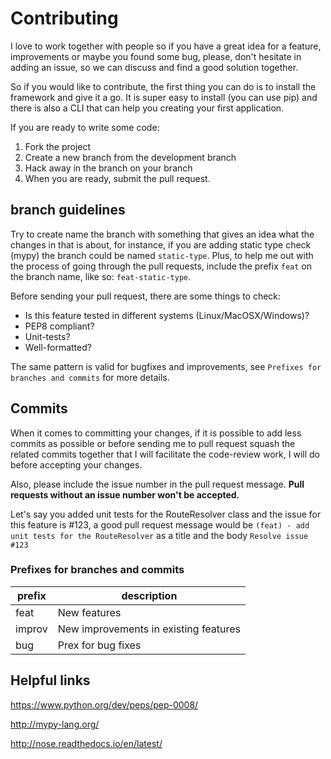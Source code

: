 # Contributing

I love to work together with people so if you have a great idea for a feature, improvements or maybe you found 
some bug, please, don't hesitate in adding an issue, so we can discuss and find a good solution together.

So if you would like to contribute, the first thing you can do is to install the framework and give it a go. It
is super easy to install (you can use pip) and there is also a CLI that can help you creating your first
application.

If you are ready to write some code:

1. Fork the project
2. Create a new branch from the development branch
3. Hack away in the branch on your branch
4. When you are ready, submit the pull request.

## branch guidelines

Try to create name the branch with something that gives an idea what the changes in that is about, for instance,
if you are adding static type check (mypy) the branch could be named `static-type`. Plus, to help me out with the process of going through the pull requests, include the prefix `feat` on the branch name, 
like so: `feat-static-type`.

Before sending your pull request, there are some things to check:

- Is this feature tested in different systems (Linux/MacOSX/Windows)?
- PEP8 compliant?
- Unit-tests?
- Well-formatted?

The same pattern is valid for bugfixes and improvements, see `Prefixes for branches and commits` for more details.

## Commits

When it comes to committing your changes, if it is possible to add less commits as possible or before sending me to pull request
squash the related commits together that I will facilitate the code-review work, I will do before accepting 
your changes.

Also, please include the issue number in the pull request message. **Pull requests without an issue number
won't be accepted.**

Let's say you added unit tests for the RouteResolver class and the issue for this feature is #123, a good
pull request message would be `(feat) - add unit tests for the RouteResolver` as a title and the body
`Resolve issue #123`

### Prefixes for branches and commits

|prefix|description|
|---   |---   |
|feat| New features
|improv| New improvements in existing features|
|bug| Prex for bug fixes|

## Helpful links

https://www.python.org/dev/peps/pep-0008/

http://mypy-lang.org/

http://nose.readthedocs.io/en/latest/


